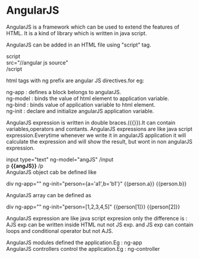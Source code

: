 # AngularJS

AngularJS is a framework which can be used to extend the features of HTML. It is a kind of library which is written in java script.

AngularJS can be added in an HTML file using "script" tag.

script<br>
  src="//angular js source"<br>
/script<br>

html tags with ng prefix are angular JS directives.for eg:<br>

ng-app : defines a block belongs to angularJS.<br>
ng-model : binds the value of html element to application variable.<br>
ng-bind : binds value of application variable to html element.<br>
ng-init :  declare and initialize angularJS application variable.<br>

AngularJS expression is written in double braces.({{}}).It can contain variables,operators and contants. AngularJS expressions are like java script expression.Everytime whenever we write it in angularJS application it will calculate the expression and will show the result, but wont in non angularJS expression.<br>

  input type="text" ng-model="angJS" /input <br>
  p **{{angJS}}** /p
  <br>
  AngularJS object cab be defined like
  
  div ng-app="" ng-init="person={a='a1',b='b1'}"
  {{person.a}}
  {{person.b}}

AngularJS array can be defined as

div ng-app="" ng-init="person=[1,2,3,4,5]"
{{person[1]}}
{{person[2]}}

AngularJS expression are like java script expresion only the difference is : AJS exp can be written inside HTML nut not JS exp.
and JS exp can contain loops and conditional operator but not AJS.


AngularJS modules defined the application.Eg : ng-app<br>
AngularJS controllers control the application.Eg : ng-controller


